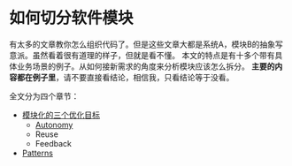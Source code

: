 # 如何切分软件模块

有太多的文章教你怎么组织代码了。但是这些文章大都是系统A，模块B的抽象写意派。虽然看着很有道理的样子，但就是看不懂。
本文的特点是有十多个带有具体业务场景的例子。从如何接新需求的角度来分析模块应该怎么拆分。
**主要的内容都在例子里**，请不要直接看结论，相信我，只看结论等于没看。

全文分为四个章节：

* [模块化的三个优化目标](./modularization.md)
  * [Autonomy](./autonomy/README.md)
  * Reuse
  * Feedback
* [Patterns](./patterns/README.md)